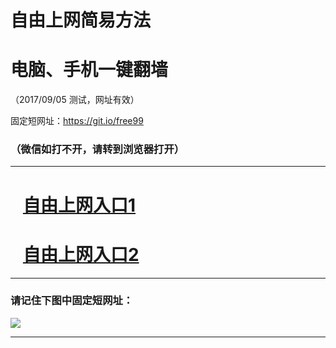 ﻿# 自由上网简易方法

# 电脑、手机一键翻墙

（2017/09/05 测试，网址有效）

固定短网址：https://git.io/free99

### （微信如打不开，请转到浏览器打开）


***





# &nbsp;&nbsp; <a href="http://ft466124310.fwq-tz1001.xyz/fwqtz01.html?t=090500131305 " target="_blank">自由上网入口1</a>
# &nbsp;&nbsp; <a href="http://ft31795608.fwq-tz1002.xyz/fwqtz02.html?t=090500129573 " target="_blank">自由上网入口2</a>
***

### 请记住下图中固定短网址：

<img src="https://s3-us-west-2.amazonaws.com/fwq-1001/yjfq-20170905okok.png" /> 


***


